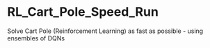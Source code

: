 # RL_Cart_Pole_Speed_Run
Solve Cart Pole (Reinforcement Learning) as fast as possible - using ensembles of DQNs
